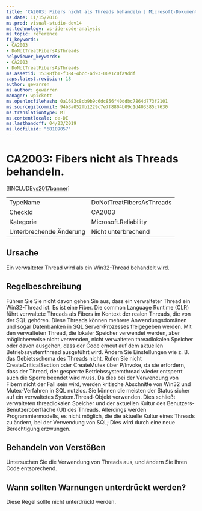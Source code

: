 ```yaml
---
title: 'CA2003: Fibers nicht als Threads behandeln | Microsoft-Dokumentation'
ms.date: 11/15/2016
ms.prod: visual-studio-dev14
ms.technology: vs-ide-code-analysis
ms.topic: reference
f1_keywords:
- CA2003
- DoNotTreatFibersAsThreads
helpviewer_keywords:
- CA2003
- DoNotTreatFibersAsThreads
ms.assetid: 15398fb1-f384-4bcc-ad93-00e1c0fa9ddf
caps.latest.revision: 18
author: gewarren
ms.author: gewarren
manager: wpickett
ms.openlocfilehash: 0a1683c8cb9b9c6dc856f40ddbc7864d773f2101
ms.sourcegitcommit: 94b3a052fb1229c7e7f8804b09c1d403385c7630
ms.translationtype: MT
ms.contentlocale: de-DE
ms.lasthandoff: 04/23/2019
ms.locfileid: "68189057"
---
```

# <a name="ca2003-do-not-treat-fibers-as-threads"></a>CA2003: Fibers nicht als Threads behandeln.
[!INCLUDE[vs2017banner](../includes/vs2017banner.md)]

|||
|-|-|
|TypeName|DoNotTreatFibersAsThreads|
|CheckId|CA2003|
|Kategorie|Microsoft.Reliability|
|Unterbrechende Änderung|Nicht unterbrechend|

## <a name="cause"></a>Ursache
 Ein verwalteter Thread wird als ein Win32-Thread behandelt wird.

## <a name="rule-description"></a>Regelbeschreibung
 Führen Sie Sie nicht davon gehen Sie aus, dass ein verwalteter Thread ein Win32-Thread ist. Es ist eine Fiber. Die common Language Runtime (CLR) führt verwaltete Threads als Fibers im Kontext der realen Threads, die von der SQL gehören. Diese Threads können mehrere Anwendungsdomänen und sogar Datenbanken in SQL Server-Prozesses freigegeben werden. Mit den verwalteten Thread, die lokaler Speicher verwendet werden, aber möglicherweise nicht verwenden, nicht verwalteten threadlokalen Speicher oder davon ausgehen, dass der Code erneut auf dem aktuellen Betriebssystemthread ausgeführt wird. Ändern Sie Einstellungen wie z. B. das Gebietsschema des Threads nicht. Rufen Sie nicht CreateCriticalSection oder CreateMutex über P/Invoke, da sie erfordern, dass der Thread, der gesperrte Betriebssystemthread wieder entsperrt auch die Sperre beendet wird muss. Da dies bei der Verwendung von Fibern nicht der Fall sein wird, werden kritische Abschnitte von Win32 und Mutex-Verfahren in SQL nutzlos. Sie können die meisten der Status sicher auf ein verwaltetes System.Thread-Objekt verwenden. Dies schließt verwalteten threadlokalen Speicher und der aktuellen Kultur des Benutzers-Benutzeroberfläche (UI) des Threads. Allerdings werden Programmiermodells, es nicht möglich, die die aktuelle Kultur eines Threads zu ändern, bei der Verwendung von SQL; Dies wird durch eine neue Berechtigung erzwungen.

## <a name="how-to-fix-violations"></a>Behandeln von Verstößen
 Untersuchen Sie die Verwendung von Threads aus, und ändern Sie Ihren Code entsprechend.

## <a name="when-to-suppress-warnings"></a>Wann sollten Warnungen unterdrückt werden?
 Diese Regel sollte nicht unterdrückt werden.
